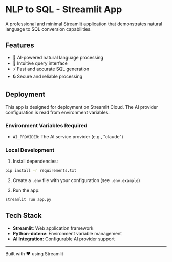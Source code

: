 # NLP to SQL - Streamlit App

A professional and minimal Streamlit application that demonstrates natural language to SQL conversion capabilities.

## Features

- 🤖 AI-powered natural language processing
- 💬 Intuitive query interface  
- ⚡ Fast and accurate SQL generation
- 🔒 Secure and reliable processing

## Deployment

This app is designed for deployment on Streamlit Cloud. The AI provider configuration is read from environment variables.

### Environment Variables Required

- `AI_PROVIDER`: The AI service provider (e.g., "claude")

### Local Development

1. Install dependencies:
```bash
pip install -r requirements.txt
```

2. Create a `.env` file with your configuration (see `.env.example`)

3. Run the app:
```bash
streamlit run app.py
```

## Tech Stack

- **Streamlit**: Web application framework
- **Python-dotenv**: Environment variable management
- **AI Integration**: Configurable AI provider support

---

Built with ❤️ using Streamlit